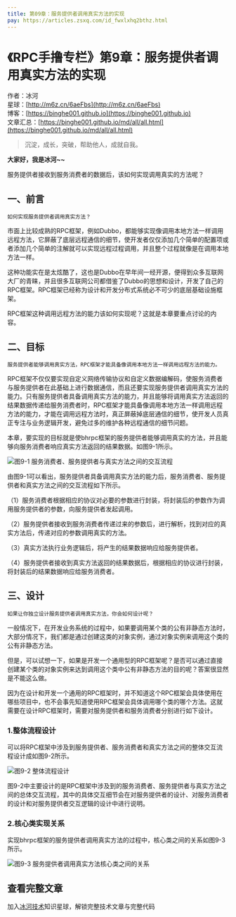 ```yaml
---
title: 第09章：服务提供者调用真实方法的实现
pay: https://articles.zsxq.com/id_fwxlxhq2bthz.html
---
```


# 《RPC手撸专栏》第9章：服务提供者调用真实方法的实现

作者：冰河
<br/>星球：[http://m6z.cn/6aeFbs](http://m6z.cn/6aeFbs)
<br/>博客：[https://binghe001.github.io](https://binghe001.github.io)
<br/>文章汇总：[https://binghe001.github.io/md/all/all.html](https://binghe001.github.io/md/all/all.html)

> 沉淀，成长，突破，帮助他人，成就自我。

**大家好，我是冰河~~**

服务提供者接收到服务消费者的数据后，该如何实现调用真实的方法呢？

## 一、前言

`如何实现服务提供者调用真实方法？`

市面上比较成熟的RPC框架，例如Dubbo，都能够实现像调用本地方法一样调用远程方法，它屏蔽了底层远程通信的细节，使开发者仅仅添加几个简单的配置项或者添加几个简单的注解就可以实现远程过程调用，并且整个过程就像是在调用本地方法一样。

这种功能实在是太炫酷了，这也是Dubbo在早年间一经开源，便得到众多互联网大厂的青睐，并且很多互联网公司都借鉴了Dubbo的思想和设计，开发了自己的RPC框架。RPC框架已经称为设计和开发分布式系统必不可少的底层基础设施框架。

RPC框架这种调用远程方法的能力该如何实现呢？这就是本章要重点讨论的内容。

## 二、目标

`服务提供者能够调用真实方法，RPC框架才能具备像调用本地方法一样调用远程方法的能力。`

RPC框架不仅仅要实现自定义网络传输协议和自定义数据编解码，使服务消费者与服务提供者在此基础上进行数据通信，而且还要实现服务提供者调用真实方法的能力。只有服务提供者具备调用真实方法的能力，并且能够将调用真实方法返回的结果数据传递给服务消费者时，RPC框架才能具备像调用本地方法一样调用远程方法的能力，才能在调用远程方法时，真正屏蔽掉底层通信的细节，使开发人员真正专注与业务逻辑开发，避免过多的维护各种远程通信的细节问题。

本章，要实现的目标就是使bhrpc框架的服务提供者能够调用真实的方法，并且能够向服务消费者响应真实方法返回的结果数据。如图9-1所示。

![图9-1 服务消费者、服务提供者与真实方法之间的交互流程](https://binghe001.github.io/assets/images/middleware/rpc/rpc-2022-10-04-001.png)

由图9-1可以看出，服务提供者具备调用真实方法的能力后，服务消费者、服务提供者和真实方法之间的交互流程如下所示。

（1）服务消费者根据相应的协议对必要的参数进行封装，将封装后的参数作为调用服务提供者的参数，向服务提供者发起调用。

（2）服务提供者接收到服务消费者传递过来的参数后，进行解析，找到对应的真实方法后，传递对应的参数调用真实的方法。

（3）真实方法执行业务逻辑后，将产生的结果数据响应给服务提供者。

（4）服务提供者接收到真实方法返回的结果数据后，根据相应的协议进行封装，将封装后的结果数据响应给服务消费者。

## 三、设计

`如果让你独立设计服务提供者调用真实方法，你会如何设计呢？`

一般情况下，在开发业务系统的过程中，如果要调用某个类的公有非静态方法时，大部分情况下，我们都是通过创建这类的对象实例，通过对象实例来调用这个类的公有非静态方法。

但是，可以试想一下，如果是开发一个通用型的RPC框架呢？是否可以通过直接创建某个类的对象实例来达到调用这个类中公有非静态方法的目的呢？答案很显然是不能这么做。

因为在设计和开发一个通用的RPC框架时，并不知道这个RPC框架会具体使用在哪些项目中，也不会事先知道使用RPC框架会具体调用哪个类的哪个方法。这就需要在设计RPC框架时，需要对服务提供者和服务消费者分别进行如下设计。

### 1.整体流程设计

可以将RPC框架中涉及到服务提供者、服务消费者和真实方法之间的整体交互流程设计成如图9-2所示。

![图9-2 整体流程设计](https://binghe001.github.io/assets/images/middleware/rpc/rpc-2022-10-04-002.png)

图9-2中主要设计的是RPC框架中涉及到的服务消费者、服务提供者与真实方法之间的总体交互流程，其中的具体交互细节会在对服务提供者的设计、对服务消费者的设计和对服务提供者交互逻辑的设计中进行说明。

### 2.核心类实现关系

实现bhrpc框架的服务提供者调用真实方法的过程中，核心类之间的关系如图9-3所示。

![图9-3 服务提供者调用真实方法核心类之间的关系](https://binghe001.github.io/assets/images/middleware/rpc/rpc-2022-10-04-003.png)

## 查看完整文章

加入[冰河技术](http://m6z.cn/6aeFbs)知识星球，解锁完整技术文章与完整代码